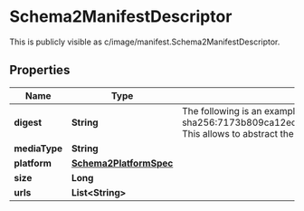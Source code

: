 

# Schema2ManifestDescriptor

This is publicly visible as c/image/manifest.Schema2ManifestDescriptor.

## Properties

| Name | Type | Description | Notes |
|------------ | ------------- | ------------- | -------------|
|**digest** | **String** | The following is an example of the contents of Digest types:  sha256:7173b809ca12ec5dee4506cd86be934c4596dd234ee82c0662eac04a8c2c71dc  This allows to abstract the digest behind this type and work only in those terms. |  [optional] |
|**mediaType** | **String** |  |  [optional] |
|**platform** | [**Schema2PlatformSpec**](Schema2PlatformSpec.md) |  |  [optional] |
|**size** | **Long** |  |  [optional] |
|**urls** | **List&lt;String&gt;** |  |  [optional] |



